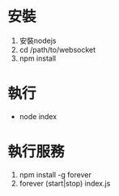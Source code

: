 # 安裝

1. 安裝nodejs
2. cd /path/to/websocket
3. npm install

# 執行

- node index

# 執行服務

1. npm install -g forever
2. forever (start|stop) index.js
